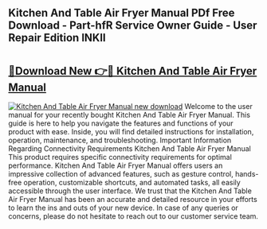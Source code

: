 ## Kitchen And Table Air Fryer Manual PDf Free Download - Part-hfR Service Owner Guide - User Repair Edition lNKll

# <h2><a href="http://bc28800.oget.top/?id=Kitchen+And+Table+Air+Fryer+Manual">🔗Download New 👉🔴 Kitchen And Table Air Fryer Manual</a></h2>

[![Kitchen And Table Air Fryer Manual new download](https://i.imgur.com/5g1atiW.png)](http://bc28800.oget.top/?id=Kitchen+And+Table+Air+Fryer+Manual)
Welcome to the user manual for your recently bought Kitchen And Table Air Fryer Manual. This guide is here to help you navigate the features and functions of your product with ease. Inside, you will find detailed instructions for installation, operation, maintenance, and troubleshooting. Important Information Regarding Connectivity Requirements Kitchen And Table Air Fryer Manual This product requires specific connectivity requirements for optimal performance. Kitchen And Table Air Fryer Manual offers users an impressive collection of advanced features, such as gesture control, hands-free operation, customizable shortcuts, and automated tasks, all easily accessible through the user interface. We trust that the Kitchen And Table Air Fryer Manual has been an accurate and detailed resource in your efforts to learn the ins and outs of your new device. In case of any queries or concerns, please do not hesitate to reach out to our customer service team.
